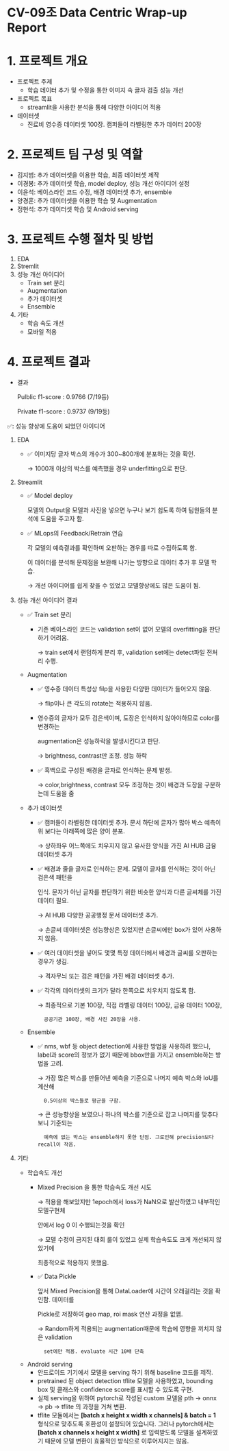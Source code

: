 # CV-09조 Data Centric Wrap-up Report

# 1. 프로젝트 개요

- 프로젝트 주제
    - 학습 데이터 추가 및 수정을 통한 이미지 속 글자 검출 성능 개선
- 프로젝트 목표
    - streamlit을 사용한 분석을 통해 다양한 아이디어 적용
- 데이터셋
    - 진료비 영수증 데이터셋 100장. 캠퍼들이 라벨링한 추가 데이터 200장

# 2. 프로젝트 팀 구성 및 역할

- 김지범: 추가 데이터셋을 이용한 학습, 최종 데이터셋 제작
- 이경봉: 추가 데이터셋 학습, model deploy, 성능 개선 아이디어 설정
- 이윤석: 베이스라인 코드 수정, 배경 데이터셋 추가, ensemble
- 양경훈: 추가 데이터셋을 이용한 학습 및 Augmentation
- 정현석: 추가 데이터셋 학습 및 Android serving

# 3. 프로젝트 수행 절차 및 방법

1. EDA
2. Stremlit
3. 성능 개선 아이디어 
    - Train set 분리
    - Augmentation
    - 추가 데이터셋
    - Ensemble
4. 기타
    - 학습 속도 개선
    - 모바일 적용

# 4. 프로젝트 결과

- 결과
    
    Pulblic f1-score : 0.9766 (7/19등)
    
    Private f1-score : 0.9737 (9/19등)
    

✅: 성능 향상에 도움이 되었던 아이디어

1. EDA
    - ✅ 이미지당 글자 박스의 개수가 300~800개에 분포하는 것을 확인.
        
        → 1000개 이상의 박스를 예측했을 경우 underfitting으로 판단.
        
2. Streamlit
    - ✅ Model deploy
        
        모델의 Output을 모델과 사진을 넣으면 누구나 보기 쉽도록 하여 팀원들의 분석에 도움을 주고자 함.
        
    - ✅ MLops의 Feedback/Retrain 연습
        
        각 모델의 예측결과를 확인하며 오판하는 경우를 따로 수집하도록 함.
        
        이 데이터를 분석해 문제점을 보완해 나가는 방향으로 데이터 추가 후 모델 학습.
        
        → 개선 아이디어를 쉽게 찾을 수 있었고 모델향상에도 많은 도움이 됨.
        
3. 성능 개선 아이디어 결과
    - ✅ Train set 분리
        - 기존 베이스라인 코드는 validation set이 없어 모델의 overfitting을 판단하기 어려움.
            
            → train set에서 랜덤하게 분리 후, validation set에는 detect파일 전처리 수행.
            
    - Augmentation
        - ✅ 영수증 데이터 특성상 filp을 사용한 다양한 데이터가 들어오지 않음.
            
            → flip이나 큰 각도의 rotate는 적용하지 않음.
            
        - 영수증의 글자가 모두 검은색이며, 도장은 인식하지 않아야하므로 color를 변경하는
            
            augmentation은 성능하락을 발생시킨다고 판단.  
            
            → brightness, contrast만 조정. 성능 하락
            
        - ✅ 흑백으로 구성된 배경을 글자로 인식하는 문제 발생.
            
            → color,brightness, contrast 모두 조정하는 것이 배경과 도장을 구분하는데 도움을 줌
            
    - 추가 데이터셋
        - ✅ 캠퍼들이 라벨링한 데이터셋 추가. 문서 하단에 글자가 많아 박스 예측이 위 보다는 아래쪽에 많은 양이 분포.
            
            → 상하좌우 어느쪽에도 치우지지 않고 유사한 양식을 가진 AI HUB 금융 데이터셋 추가
            
        - ✅ 배경과 줄을 글자로 인식하는 문제. 모델이 글자를 인식하는 것이 아닌 검은색 패턴을
            
            인식. 문자가 아닌 글자를 판단하기 위한 비슷한 양식과 다른 글씨체를 가진 데이터 필요. 
            
            → AI HUB 다양한 공공행정 문서 데이터셋 추가. 
            
            → 손글씨 데이터셋은 성능향상은 있었지만 손글씨에만 box가 있어 사용하지 않음.
            
        - ✅ 여러 데이터셋을 넣어도 몇몇 특정 데이터에서 배경과 글씨를 오판하는 경우가 생김.
            
            → 격자무늬 또는 검은 패턴을 가진 배경 데이터셋 추가. 
            
        - ✅ 각각의 데이터셋의 크기가 달라 한쪽으로 치우치지 않도록 함.
            
            → 최종적으로 기본 100장, 직접 라벨링 데이터 100장, 금융 데이터 100장, 
            
                공공기관 100장, 배경 사진 20장을 사용.
            
    - Ensemble
        - ✅ nms, wbf 등 object detection에 사용한 방법을 사용하려 했으나, label과 score의 정보가 없기 때문에 bbox만을 가지고 ensemble하는 방법을 고려.
            
            → 가장 많은 박스를 만들어낸 예측을 기준으로 나머지 예측 박스와 IoU를 계산해 
            
                0.5이상의 박스들로 평균을 구함.
            
            → 큰 성능향상을 보였으나 하나의 박스를 기준으로 잡고 나머지를 맞추다보니 기준되는 
            
                예측에 없는 박스는 ensemble하지 못한 단점. 그로인해 precision보다 recall이 작음.
            
4. 기타
    - 학습속도 개선
        - Mixed Precision 을 통한 학습속도 개선 시도
            
            → 적용을 해보았지만 1epoch에서 loss가 NaN으로 발산하였고 내부적인 모델구현체 
            
            안에서 log 0 이 수행되는것을 확인
            
            → 모델 수정이 금지된 대회 룰이 있었고 실제 학습속도도 크게 개선되지 않았기에 
            
            최종적으로 적용하지 못했음.
            
        - ✅ Data Pickle
            
            앞서 Mixed Precision을 통해 DataLoader에 시간이 오래걸리는 것을 확인함. 데이터를 
            
            Pickle로 저장하여 geo map, roi mask 연산 과정을 없앰.
            
            → Random하게 적용되는 augmentation때문에 학습에 영향을 끼치지 않은 validation
            
                set에만 적용. evaluate 시간 10배 단축
            
    - Android serving
        - 안드로이드 기기에서 모델을 serving 하기 위해 baseline 코드를 제작.
        - pretrained 된 object detection tflite 모델을 사용하였고, bounding box 및 클래스와 confidence score를 표시할 수 있도록 구현.
        - 실제 serving을 위하여 pytorch로 작성된 custom 모델을 pth → onnx → pb → tflite 의 과정을 거쳐 변환.
        - tflite 모듈에서는 **[batch x height x width x channels] & batch = 1** 형식으로 맞추도록 호환성이 설정되어 있습니다. 그러나 pytorch에서는 **[batch x channels x height x width]** 로 입력받도록 모델을 설계하였기 때문에 모델 변환이 효율적인 방식으로 이루어지지는 않음.